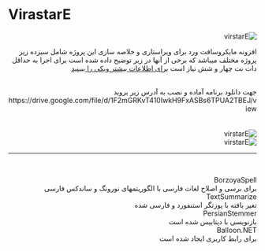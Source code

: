 # VirastarE <br>
<div dir="rtl">
<img src="https://github.com/ehsan2022002/VirastarE/blob/master/screenshot2.png" alt="virstarE">
<br>

افزونه مایکروسافت ورد برای ویراستاری و خلاصه سازی
این پروژه شامل سیزده زیر پروژه مختلف میباشد که برخی از آنها در زیر توضیح داده شده است برای اجرا به حداقل دات نت چهار و شش نیاز است
<a href="https://github.com/ehsan2022002/VirastarE/wiki"> برای اطلاعات بیشتر ویکی را ببینید </a>

<br>
جهت دانلود برنامه آماده و نصب به آدرس زیر بروید
<br>
https://drive.google.com/file/d/1F2mGRKvT410IwkH9FxASBs6TPUA2TBEJ/view
<br>
<br>
<br>
<img src="https://github.com/ehsan2022002/VirastarE/blob/master/screenshot3.png" alt="virstarE">
<br>
<img src="https://github.com/ehsan2022002/VirastarE/blob/master/screenshot4.png" alt="virstarE">
<br>

<hr>
<br>


BorzoyaSpell <br>
 برای برسی و اصلاح لغات فارسی با الگوریتمهای  نورونگ و ساندکس فارسی
 <br>
TextSummarize<br>
تغیر یافته با پوزتگر استنفورد و فارسی شده
<br>
PersianStemmer<br>
بازنویسی با دیتابیس شده است<br>
Balloon.NET<br>
برای رابط کاربری ایجاد شده است
<br>
</div>
